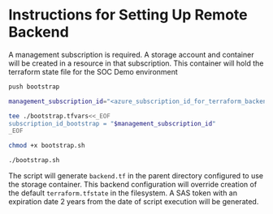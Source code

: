 # Instructions for Setting Up Remote Backend

A management subscription is required.
A storage account and container will be created in a resource in that subscription.
This container will hold the terraform state file for the SOC Demo environment

```bash
push bootstrap

management_subscription_id="<azure_subscription_id_for_terraform_backend_state>"

tee ./bootstrap.tfvars<<_EOF
subscription_id_bootstrap = "$management_subscription_id"
_EOF

chmod +x bootstrap.sh

./bootstrap.sh
```

The script will generate `backend.tf` in the parent directory configured to use the storage container.
This backend configuration will override creation of the default `terraform.tfstate` in the filesystem.
A SAS token with an expiration date 2 years from the date of script execution will be generated.